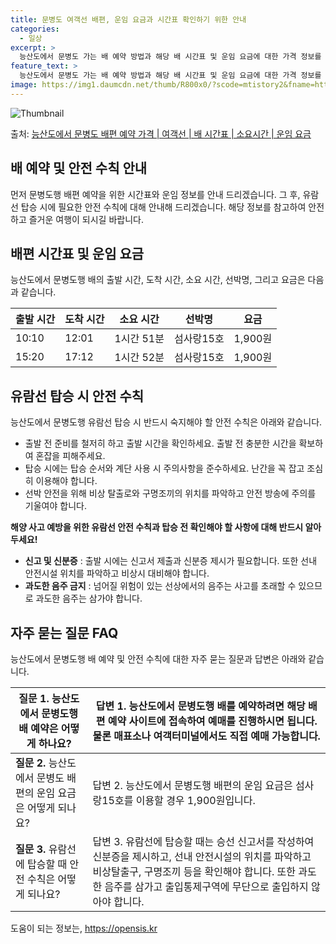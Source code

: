```yaml
---
title: 문병도 여객선 배편, 운임 요금과 시간표 확인하기 위한 안내
categories:
  - 일상
excerpt: >
  능산도에서 문병도 가는 배 예약 방법과 해당 배 시간표 및 운임 요금에 대한 가격 정보를 안내 드리겠습니다. 안전하고 재밋는 문병도행 여행을 위해 아래 정보 참고하시기 바랍니다. 문병도행 배편 예약하기 👈 클릭능산도에서 문병도행 배 시간표출발 시간도착 시간소요 시간선박명요금10:1012:011시간 51분섬사랑15호1,900원15:2017:121시간 52분섬사랑15호1,900원문병도행 배편 예약하기 👈 클릭능산도에서 문병도행 여객선 탑승 시 이용수칙여객선 탑승 전 반드시 숙지해야 할 중요한 수칙들이 있습니다. 1. 출발 전 준비 능산도에서 문병도행 배 출항시간을 확인하고 출발 전 준비를 철저히 합니다. 선박이 출항할 시간이 가까울수록 혼잡할 수 있으므로 출발 전 충분한 시간을 확보하는 것이 중요합니다. 2..
feature_text: >
  능산도에서 문병도 가는 배 예약 방법과 해당 배 시간표 및 운임 요금에 대한 가격 정보를 안내 드리겠습니다. 안전하고 재밋는 문병도행 여행을 위해 아래 정보 참고하시기 바랍니다. 문병도행 배편 예약하기 👈 클릭능산도에서 문병도행 배 시간표출발 시간도착 시간소요 시간선박명요금10:1012:011시간 51분섬사랑15호1,900원15:2017:121시간 52분섬사랑15호1,900원문병도행 배편 예약하기 👈 클릭능산도에서 문병도행 여객선 탑승 시 이용수칙여객선 탑승 전 반드시 숙지해야 할 중요한 수칙들이 있습니다. 1. 출발 전 준비 능산도에서 문병도행 배 출항시간을 확인하고 출발 전 준비를 철저히 합니다. 선박이 출항할 시간이 가까울수록 혼잡할 수 있으므로 출발 전 충분한 시간을 확보하는 것이 중요합니다. 2..
image: https://img1.daumcdn.net/thumb/R800x0/?scode=mtistory2&fname=https%3A%2F%2Fblog.kakaocdn.net%2Fdn%2FLqXrC%2FbtsHDiYmfoE%2FkMIKsiLG6UHT7dtKVKAxok%2Fimg.webp
---
```


![Thumbnail](https://img1.daumcdn.net/thumb/R800x0/?scode=mtistory2&fname=https%3A%2F%2Fblog.kakaocdn.net%2Fdn%2FLqXrC%2FbtsHDiYmfoE%2FkMIKsiLG6UHT7dtKVKAxok%2Fimg.webp)

<p>출처: <a href="https://opensis.kr/entry/%EB%8A%A5%EC%82%B0%EB%8F%84%EC%97%90%EC%84%9C-%EB%AC%B8%EB%B3%91%EB%8F%84-%EB%B0%B0%ED%8E%B8-%EC%98%88%EC%95%BD-%EA%B0%80%EA%B2%A9-%EC%97%AC%EA%B0%9D%EC%84%A0-%EB%B0%B0-%EC%8B%9C%EA%B0%84%ED%91%9C-%EC%86%8C%EC%9A%94%EC%8B%9C%EA%B0%84-%EC%9A%B4%EC%9E%84-%EC%9A%94%EA%B8%88" rel="dofollow">능산도에서 문병도 배편 예약 가격 | 여객선 | 배 시간표 | 소요시간 | 운임 요금</a> </p>

## 배 예약 및 안전 수칙 안내

먼저 문병도행 배편 예약을 위한 시간표와 운임 정보를 안내 드리겠습니다. 그 후, 유람선 탑승 시에 필요한 안전 수칙에 대해 안내해
드리겠습니다. 해당 정보를 참고하여 안전하고 즐거운 여행이 되시길 바랍니다.

## **배편 시간표 및 운임 요금**

능산도에서 문병도행 배의 출발 시간, 도착 시간, 소요 시간, 선박명, 그리고 요금은 다음과 같습니다.

**출발 시간** | **도착 시간** | **소요 시간** | **선박명** | **요금**  
---|---|---|---|---  
10:10 | 12:01 | 1시간 51분 | 섬사랑15호 | 1,900원  
15:20 | 17:12 | 1시간 52분 | 섬사랑15호 | 1,900원  
  
## **유람선 탑승 시 안전 수칙**

능산도에서 문병도행 유람선 탑승 시 반드시 숙지해야 할 안전 수칙은 아래와 같습니다.

  * 출발 전 준비를 철저히 하고 출발 시간을 확인하세요. 출발 전 충분한 시간을 확보하여 혼잡을 피해주세요.
  * 탑승 시에는 탑승 순서와 계단 사용 시 주의사항을 준수하세요. 난간을 꼭 잡고 조심히 이용해야 합니다.
  * 선박 안전을 위해 비상 탈출로와 구명조끼의 위치를 파악하고 안전 방송에 주의를 기울여야 합니다.

**해양 사고 예방을 위한 유람선 안전 수칙과 탑승 전 확인해야 할 사항에 대해 반드시 알아두세요!**

  * **신고 및 신분증** : 출발 시에는 신고서 제출과 신분증 제시가 필요합니다. 또한 선내 안전시설 위치를 파악하고 비상시 대비해야 합니다.
  * **과도한 음주 금지** : 넘어질 위험이 있는 선상에서의 음주는 사고를 초래할 수 있으므로 과도한 음주는 삼가야 합니다.

## **자주 묻는 질문 FAQ**

능산도에서 문병도행 배 예약 및 안전 수칙에 대한 자주 묻는 질문과 답변은 아래와 같습니다.

**질문 1.** 능산도에서 문병도행 배 예약은 어떻게 하나요? | 답변 1. 능산도에서 문병도행 배를 예약하려면 해당 배편 예약 사이트에 접속하여 예매를 진행하시면 됩니다. 물론 매표소나 여객터미널에서도 직접 예매 가능합니다.  
---|---  
**질문 2.** 능산도에서 문병도 배편의 운임 요금은 어떻게 되나요? | 답변 2. 능산도에서 문병도행 배편의 운임 요금은 섬사랑15호를 이용할 경우 1,900원입니다.  
**질문 3.** 유람선에 탑승할 때 안전 수칙은 어떻게 되나요? | 답변 3. 유람선에 탑승할 때는 승선 신고서를 작성하여 신분증을 제시하고, 선내 안전시설의 위치를 파악하고 비상탈출구, 구명조끼 등을 확인해야 합니다. 또한 과도한 음주를 삼가고 출입통제구역에 무단으로 출입하지 않아야 합니다.  
  


 

도움이 되는 정보는, <a href="https://opensis.kr" rel="dofollow">https://opensis.kr</a>


